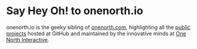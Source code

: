 # Say Hey Oh! to onenorth.io

onenorth.io is the geeky sibling of [onenorth.com](http://onenorth.com "One North Website"), highlighting all the [public projects](https://github.com/onenorth) hosted at GitHub and maintained by the innovative minds at [One North Interactive](http://onenorth.com/about "One North Website").
